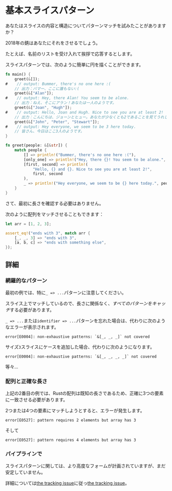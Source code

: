 # <!--Basic slice patterns--> 基本スライスパターン

<!--Have you ever tried to pattern match on the contents and structure of a slice?-->
あなたはスライスの内容と構造についてパターンマッチを試みたことがありますか？
<!--Rust 2018 will let you do just that.-->
2018年の錆はあなたにそれをさせるでしょう。

<!--For example, say we want to accept a list of names and respond to that with a greeting.-->
たとえば、名前のリストを受け入れて挨拶で応答するとします。
<!--With slice patterns, we can do that easy as pie with:-->
スライスパターンでは、次のように簡単に円を描くことができます。

```rust
fn main() {
    greet(&[]);
#    // output: Bummer, there's no one here :(
    // 出力：バマー、ここに誰もない:(
    greet(&["Alan"]);
#    // output: Hey, there Alan! You seem to be alone.
    // 出力：ねえ、そこにアラン！あなたは一人のようです。
    greet(&["Joan", "Hugh"]);
#    // output: Hello, Joan and Hugh. Nice to see you are at least 2!
    // 出力：こんにちは、ジョーンとヒュー。あなたが少なくとも2であることを見てうれしい！
    greet(&["John", "Peter", "Stewart"]);
#    // output: Hey everyone, we seem to be 3 here today.
    // 皆さん、今日はここ3人のようです。
}

fn greet(people: &[&str]) {
    match people {
        [] => println!("Bummer, there's no one here :("),
        [only_one] => println!("Hey, there {}! You seem to be alone.", only_one),
        [first, second] => println!(
            "Hello, {} and {}. Nice to see you are at least 2!",
            first, second
        ),
        _ => println!("Hey everyone, we seem to be {} here today.", people.len()),
    }
}
```

<!--Now, you don't have to check the length first.-->
さて、最初に長さを確認する必要はありません。

<!--We can also match on arrays like so:-->
次のように配列をマッチさせることもできます：

```rust
let arr = [1, 2, 3];

assert_eq!("ends with 3", match arr {
    [_, _, 3] => "ends with 3",
    [a, b, c] => "ends with something else",
});
```

## <!--More details--> 詳細

### <!--Exhaustive patterns--> 網羅的なパターン

<!--In the first example, note in particular the `_ => ...` pattern.-->
最初の例では、特に`_ => ...`パターンに注意してください。
<!--Since we are matching on a slice, it could be of any length, so we need a *"catch all pattern"* to handle it.-->
スライス上でマッチしているので、長さに関係なく、*すべてのパターンをキャッチ*する必要があります。
<!--If we forgot the `_ => ...` or `identifier => ...` pattern, we would instead get an error saying:-->
`_ => ...`または`identifier => ...`パターンを忘れた場合は、代わりに次のようなエラーが表示されます。

```ignore
error[E0004]: non-exhaustive patterns: `&[_, _, _]` not covered
```

<!--If we added a case for a slice of size `3` we would instead get:-->
サイズ`3`スライスにケースを追加した場合、代わりに次のようになります。

```ignore
error[E0004]: non-exhaustive patterns: `&[_, _, _, _]` not covered
```

<!--and so on...-->
等々...

### <!--Arrays and exact lengths--> 配列と正確な長さ

<!--In the second example above, since arrays in Rust are of known lengths, we have to match on exactly three elements.-->
上記の2番目の例では、Rustの配列は既知の長さであるため、正確に3つの要素に一致させる必要があります。
<!--If we try to match on 2 or 4 elements,we get the errors:-->
2つまたは4つの要素にマッチしようとすると、エラーが発生します。

```ignore
error[E0527]: pattern requires 2 elements but array has 3
```

<!--and-->
そして

```ignore
error[E0527]: pattern requires 4 elements but array has 3
```

### <!--In the pipeline--> パイプラインで

[the tracking issue]: https://github.com/rust-lang/rust/issues/23121

<!--When it comes to slice patterns, more advanced forms are planned but have not been stabilized yet.-->
スライスパターンに関しては、より高度なフォームが計画されていますが、まだ安定していません。
<!--To learn more, follow [the tracking issue].-->
詳細については[the tracking issue]に従っ[the tracking issue]。
